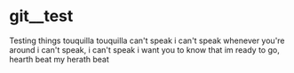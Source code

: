 # git__test
Testing things
touquilla touquilla
can't speak i can't speak
whenever you're around i can't speak, i can't speak
i want you to know that im ready to go, hearth beat my herath beat